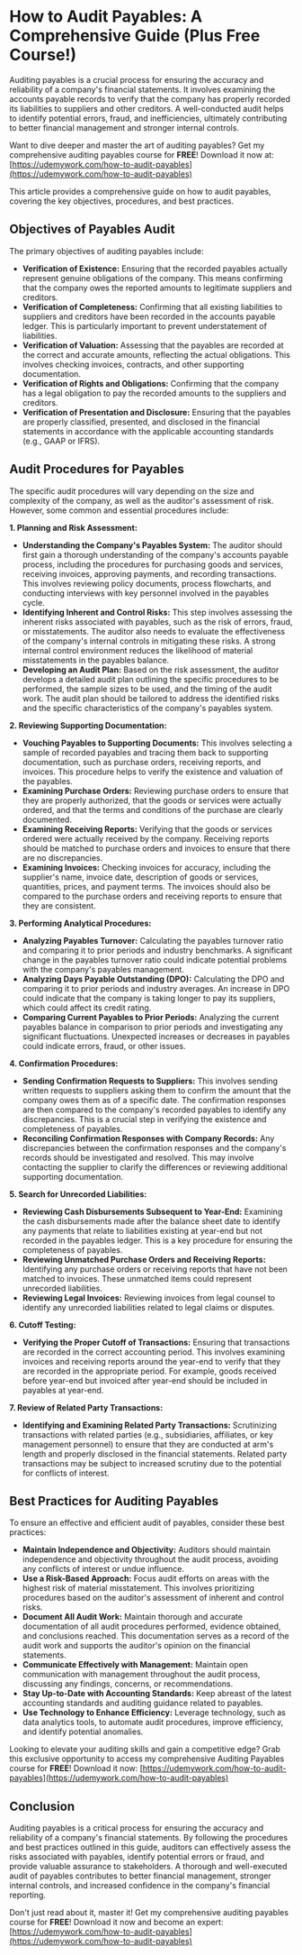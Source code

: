 # How to Audit Payables: A Comprehensive Guide (Plus Free Course!)

Auditing payables is a crucial process for ensuring the accuracy and reliability of a company's financial statements. It involves examining the accounts payable records to verify that the company has properly recorded its liabilities to suppliers and other creditors. A well-conducted audit helps to identify potential errors, fraud, and inefficiencies, ultimately contributing to better financial management and stronger internal controls.

Want to dive deeper and master the art of auditing payables? Get my comprehensive auditing payables course for **FREE**! Download it now at:  [https://udemywork.com/how-to-audit-payables](https://udemywork.com/how-to-audit-payables)

This article provides a comprehensive guide on how to audit payables, covering the key objectives, procedures, and best practices.

## Objectives of Payables Audit

The primary objectives of auditing payables include:

*   **Verification of Existence:**  Ensuring that the recorded payables actually represent genuine obligations of the company. This means confirming that the company owes the reported amounts to legitimate suppliers and creditors.
*   **Verification of Completeness:**  Confirming that all existing liabilities to suppliers and creditors have been recorded in the accounts payable ledger. This is particularly important to prevent understatement of liabilities.
*   **Verification of Valuation:**  Assessing that the payables are recorded at the correct and accurate amounts, reflecting the actual obligations. This involves checking invoices, contracts, and other supporting documentation.
*   **Verification of Rights and Obligations:** Confirming that the company has a legal obligation to pay the recorded amounts to the suppliers and creditors.
*   **Verification of Presentation and Disclosure:**  Ensuring that the payables are properly classified, presented, and disclosed in the financial statements in accordance with the applicable accounting standards (e.g., GAAP or IFRS).

## Audit Procedures for Payables

The specific audit procedures will vary depending on the size and complexity of the company, as well as the auditor's assessment of risk. However, some common and essential procedures include:

**1. Planning and Risk Assessment:**

*   **Understanding the Company's Payables System:**  The auditor should first gain a thorough understanding of the company's accounts payable process, including the procedures for purchasing goods and services, receiving invoices, approving payments, and recording transactions. This involves reviewing policy documents, process flowcharts, and conducting interviews with key personnel involved in the payables cycle.
*   **Identifying Inherent and Control Risks:** This step involves assessing the inherent risks associated with payables, such as the risk of errors, fraud, or misstatements. The auditor also needs to evaluate the effectiveness of the company's internal controls in mitigating these risks. A strong internal control environment reduces the likelihood of material misstatements in the payables balance.
*   **Developing an Audit Plan:** Based on the risk assessment, the auditor develops a detailed audit plan outlining the specific procedures to be performed, the sample sizes to be used, and the timing of the audit work. The audit plan should be tailored to address the identified risks and the specific characteristics of the company's payables system.

**2.  Reviewing Supporting Documentation:**

*   **Vouching Payables to Supporting Documents:** This involves selecting a sample of recorded payables and tracing them back to supporting documentation, such as purchase orders, receiving reports, and invoices. This procedure helps to verify the existence and valuation of the payables.
*   **Examining Purchase Orders:** Reviewing purchase orders to ensure that they are properly authorized, that the goods or services were actually ordered, and that the terms and conditions of the purchase are clearly documented.
*   **Examining Receiving Reports:**  Verifying that the goods or services ordered were actually received by the company. Receiving reports should be matched to purchase orders and invoices to ensure that there are no discrepancies.
*   **Examining Invoices:** Checking invoices for accuracy, including the supplier's name, invoice date, description of goods or services, quantities, prices, and payment terms. The invoices should also be compared to the purchase orders and receiving reports to ensure that they are consistent.

**3.  Performing Analytical Procedures:**

*   **Analyzing Payables Turnover:** Calculating the payables turnover ratio and comparing it to prior periods and industry benchmarks. A significant change in the payables turnover ratio could indicate potential problems with the company's payables management.
*   **Analyzing Days Payable Outstanding (DPO):**  Calculating the DPO and comparing it to prior periods and industry averages. An increase in DPO could indicate that the company is taking longer to pay its suppliers, which could affect its credit rating.
*   **Comparing Current Payables to Prior Periods:**  Analyzing the current payables balance in comparison to prior periods and investigating any significant fluctuations. Unexpected increases or decreases in payables could indicate errors, fraud, or other issues.

**4.  Confirmation Procedures:**

*   **Sending Confirmation Requests to Suppliers:** This involves sending written requests to suppliers asking them to confirm the amount that the company owes them as of a specific date. The confirmation responses are then compared to the company's recorded payables to identify any discrepancies. This is a crucial step in verifying the existence and completeness of payables.
*   **Reconciling Confirmation Responses with Company Records:**  Any discrepancies between the confirmation responses and the company's records should be investigated and resolved. This may involve contacting the supplier to clarify the differences or reviewing additional supporting documentation.

**5.  Search for Unrecorded Liabilities:**

*   **Reviewing Cash Disbursements Subsequent to Year-End:** Examining the cash disbursements made after the balance sheet date to identify any payments that relate to liabilities existing at year-end but not recorded in the payables ledger. This is a key procedure for ensuring the completeness of payables.
*   **Reviewing Unmatched Purchase Orders and Receiving Reports:**  Identifying any purchase orders or receiving reports that have not been matched to invoices. These unmatched items could represent unrecorded liabilities.
*   **Reviewing Legal Invoices:** Reviewing invoices from legal counsel to identify any unrecorded liabilities related to legal claims or disputes.

**6.  Cutoff Testing:**

*   **Verifying the Proper Cutoff of Transactions:**  Ensuring that transactions are recorded in the correct accounting period. This involves examining invoices and receiving reports around the year-end to verify that they are recorded in the appropriate period.  For example, goods received before year-end but invoiced after year-end should be included in payables at year-end.

**7.  Review of Related Party Transactions:**

*   **Identifying and Examining Related Party Transactions:**  Scrutinizing transactions with related parties (e.g., subsidiaries, affiliates, or key management personnel) to ensure that they are conducted at arm's length and properly disclosed in the financial statements. Related party transactions may be subject to increased scrutiny due to the potential for conflicts of interest.

## Best Practices for Auditing Payables

To ensure an effective and efficient audit of payables, consider these best practices:

*   **Maintain Independence and Objectivity:** Auditors should maintain independence and objectivity throughout the audit process, avoiding any conflicts of interest or undue influence.
*   **Use a Risk-Based Approach:**  Focus audit efforts on areas with the highest risk of material misstatement. This involves prioritizing procedures based on the auditor's assessment of inherent and control risks.
*   **Document All Audit Work:**  Maintain thorough and accurate documentation of all audit procedures performed, evidence obtained, and conclusions reached. This documentation serves as a record of the audit work and supports the auditor's opinion on the financial statements.
*   **Communicate Effectively with Management:**  Maintain open communication with management throughout the audit process, discussing any findings, concerns, or recommendations.
*   **Stay Up-to-Date with Accounting Standards:**  Keep abreast of the latest accounting standards and auditing guidance related to payables.
*   **Use Technology to Enhance Efficiency:** Leverage technology, such as data analytics tools, to automate audit procedures, improve efficiency, and identify potential anomalies.

Looking to elevate your auditing skills and gain a competitive edge? Grab this exclusive opportunity to access my comprehensive Auditing Payables course for **FREE**! Download it now: [https://udemywork.com/how-to-audit-payables](https://udemywork.com/how-to-audit-payables)

## Conclusion

Auditing payables is a critical process for ensuring the accuracy and reliability of a company's financial statements. By following the procedures and best practices outlined in this guide, auditors can effectively assess the risks associated with payables, identify potential errors or fraud, and provide valuable assurance to stakeholders. A thorough and well-executed audit of payables contributes to better financial management, stronger internal controls, and increased confidence in the company's financial reporting.

Don't just read about it, master it! Get my comprehensive auditing payables course for **FREE**! Download it now and become an expert: [https://udemywork.com/how-to-audit-payables](https://udemywork.com/how-to-audit-payables)
